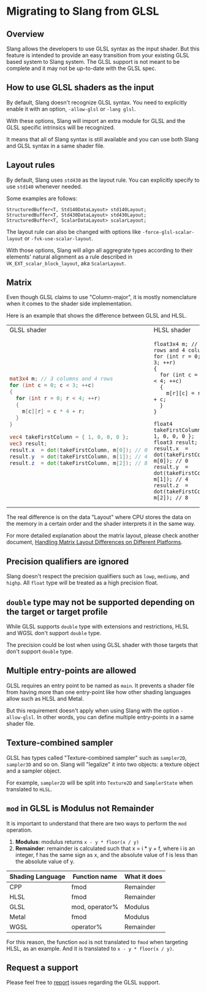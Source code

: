 # Migrating to Slang from GLSL

## Overview
Slang allows the developers to use GLSL syntax as the input shader. But this feature is intended to provide an easy transition from your existing GLSL based system to Slang system. The GLSL support is not meant to be complete and it may not be up-to-date with the GLSL spec.

## How to use GLSL shaders as the input
By default, Slang doesn't recognize GLSL syntax. You need to explicitly enable it with an option, `-allow-glsl` or `-lang glsl`.

With these options, Slang will import an extra module for GLSL and the GLSL specific intrinsics will be recognized.

It means that all of Slang syntax is still available and you can use both Slang and GLSL syntax in a same shader file.

## Layout rules
By default, Slang uses `std430` as the layout rule. You can explicitly specify to use `std140` whenever needed.

Some examples are follows:
```
StructuredBuffer<T, Std140DataLayout> std140Layout;
StructuredBuffer<T, Std430DataLayout> std430Layout;
StructuredBuffer<T, ScalarDataLayout> scalarLayout;
```

The layout rule can also be changed with options like `-force-glsl-scalar-layout` or `-fvk-use-scalar-layout`.

With those options, Slang will align all aggregrate types according to their elements' natural alignment as a rule described in `VK_EXT_scalar_block_layout`, aka `ScalarLayout`.

## Matrix
Even though GLSL claims to use "Column-major", it is mostly nomenclature when it comes to the shader side implementation.

Here is an example that shows the difference between GLSL and HLSL.
<table>
<tr><td>GLSL shader</td><td>HLSL shader</td></tr>
<tr><td>
  
```glsl
mat3x4 m; // 3 columns and 4 rows
for (int c = 0; c < 3; ++c)
{
  for (int r = 0; r < 4; ++r)
  {
    m[c][r] = c * 4 + r;
  }
}

vec4 takeFirstColumn = { 1, 0, 0, 0 };
vec3 result;
result.x  = dot(takeFirstColumn, m[0]); // 0
result.y  = dot(takeFirstColumn, m[1]); // 4
result.z  = dot(takeFirstColumn, m[2]); // 8
```
</td><td>
  
```hlsl
float3x4 m; // 3 rows and 4 columns
for (int r = 0; r < 3; ++r)
{
  for (int c = 0; c < 4; ++c)
  {
    m[r][c] = r * 4 + c;
  }
}

float4 takeFirstColumn = { 1, 0, 0, 0 };
float3 result;
result.x  = dot(takeFirstColumn, m[0]); // 0
result.y  = dot(takeFirstColumn, m[1]); // 4
result.z  = dot(takeFirstColumn, m[2]); // 8
```
</td></tr></table>

The real difference is on the data "Layout" where CPU stores the data on the memory in a certain order and the shader interprets it in the same way.

For more detailed explanation about the matrix layout, please check another document, [Handling Matrix Layout Differences on Different Platforms](https://shader-slang.com/slang/user-guide/a1-01-matrix-layout.html).

## Precision qualifiers are ignored
Slang doesn't respect the precision qualifiers such as `lowp`, `mediump`, and `highp`. All `float` type will be treated as a high precision float.

## `double` type may not be supported depending on the target or target profile
While GLSL supports `double` type with extensions and restrictions, HLSL and WGSL don't support `double` type.

The precision could be lost when using GLSL shader with those targets that don't support `double` type.

## Multiple entry-points are allowed
GLSL requires an entry point to be named as `main`. It prevents a shader file from having more than one entry-point like how other shading languages allow such as HLSL and Metal.

But this requirement doesn't apply when using Slang with the option `-allow-glsl`. In other words, you can define multiple entry-points in a same shader file.

## Texture-combined sampler
GLSL has types called "Texture-combined sampler" such as `sampler2D`, `sampler3D` and so on. Slang will "legalize" it into two objects: a texture object and a sampler object.

For example, `sampler2D` will be split into `Texture2D` and `SamplerState` when translated to `HLSL`.

## `mod` in GLSL is Modulus not Remainder
It is important to understand that there are two ways to perform the `mod` operation.
 1. **Modulus**: modulus returns `x - y * floor(x / y)`
 2. **Remainder**: remainder is calculated such that x = i * y + f, where i is an integer, f has the same sign as x, and the absolute value of f is less than the absolute value of y.

| Shading Language | Function name  | What it does |
|------------------|----------------|--------------|
| CPP              | fmod           | Remainder    |
| HLSL             | fmod           | Remainder    |
| GLSL             | mod, operator% | Modulus      |
| Metal            | fmod           | Modulus      |
| WGSL             | operator%      | Remainder    |

For this reason, the function `mod` is not translated to `fmod` when targeting HLSL, as an example. And it is translated to `x - y * floor(x / y)`.

## Request a support
Please feel free to [report](github.com/shader-slang/slang/issues) issues regarding the GLSL support.

